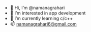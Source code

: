 - 👋 Hi, I’m @namanagrahari
- 👀 I’m interested in app development
- 🌱 I’m currently learning c/c++
- 📫 namanagrahari6@gmail.com

<!---
namanagrahari/namanagrahari is a ✨ special ✨ repository because its `README.md` (this file) appears on your GitHub profile.
You can click the Preview link to take a look at your changes.
--->
